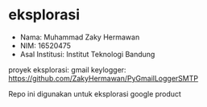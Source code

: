 # eksplorasi

- Nama: Muhammad Zaky Hermawan
- NIM: 16520475
- Asal Institusi: Institut Teknologi Bandung

proyek eksplorasi:
gmail keylogger: https://github.com/ZakyHermawan/PyGmailLoggerSMTP

Repo ini digunakan untuk eksplorasi google product
